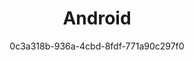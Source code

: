 ---
id: c3197ac0-3df0-447b-b632-e1ec4b6e88c9
blueprint: sdk-catalog
title: Android
source: 'https://www.docs.developers.amplitude.com/data/sdks/android-kotlin/'
author: 0c3a318b-936a-4cbd-8fdf-771a90c297f0
template: sdk-landing
updated_by: 0c3a318b-936a-4cbd-8fdf-771a90c297f0
updated_at: 1715798855
logo: icons/android.svg
exclude_from_sitemap: false
current_sdk: /docs/sdks/analytics/android/android-kotlin-sdk
---